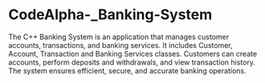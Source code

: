 # CodeAlpha-_Banking-System
The C++ Banking System is an application that manages customer accounts, transactions, and banking services. It includes Customer, Account, Transaction and Banking Services classes. Customers can create accounts, perform deposits and withdrawals, and view transaction history. The system ensures efficient, secure, and accurate banking operations.
